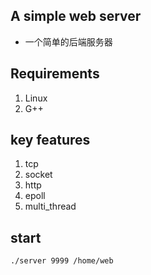 ## A simple web server
- 一个简单的后端服务器

## Requirements
1. Linux
2. G++
## key features
1. tcp 
2. socket
3. http
4. epoll
5. multi_thread

## start
```
./server 9999 /home/web
```